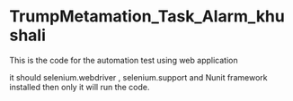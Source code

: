 # TrumpMetamation_Task_Alarm_khushali
This is the code for the automation test using web application 

it should selenium.webdriver , selenium.support and Nunit framework installed then only it will run the code.
